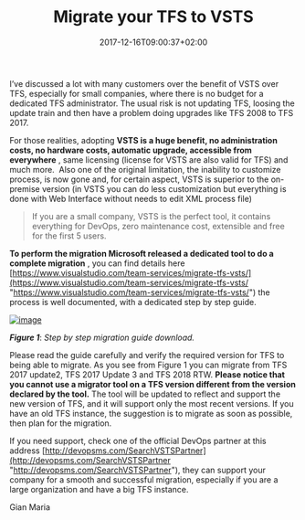 ﻿---
title: "Migrate your TFS to VSTS"
description: ""
date: 2017-12-16T09:00:37+02:00
draft: false
tags: [VSTS]
categories: [Team Foundation Server]
---
I’ve discussed a lot with many customers over the benefit of VSTS over TFS, especially for small companies, where there is no budget for a dedicated TFS administrator. The usual risk is not updating TFS, loosing the update train and then have a problem doing upgrades like TFS 2008 to TFS 2017.

For those realities, adopting  **VSTS is a huge benefit, no administration costs, no hardware costs, automatic upgrade, accessible from everywhere** , same licensing (license for VSTS are also valid for TFS) and much more.  Also one of the original limitation, the inability to customize process, is now gone and, for certain aspect, VSTS is superior to the on-premise version (in VSTS you can do less customization but everything is done with Web Interface without needs to edit XML process file)

> If you are a small company, VSTS is the perfect tool, it contains everything for DevOps, zero maintenance cost, extensible and free for the first 5 users.

 **To perform the migration Microsoft released a dedicated tool to do a complete migration** , you can find details here [https://www.visualstudio.com/team-services/migrate-tfs-vsts/](https://www.visualstudio.com/team-services/migrate-tfs-vsts/ "https://www.visualstudio.com/team-services/migrate-tfs-vsts/") the process is well documented, with a dedicated step by step guide.

[![image](http://www.codewrecks.com/blog/wp-content/uploads/2017/12/image_thumb-5.png "image")](http://www.codewrecks.com/blog/wp-content/uploads/2017/12/image-5.png)

 ***Figure 1***: *Step by step migration guide download.*

Please read the guide carefully and verify the required version for TFS to being able to migrate. As you see from Figure 1 you can migrate from TFS 2017 update2, TFS 2017 Update 3 and TFS 2018 RTW.  **Please notice that you cannot use a migrator tool on a TFS version different from the version declared by the tool.** The tool will be updated to reflect and support the new version of TFS, and it will support only the most recent versions. If you have an old TFS instance, the suggestion is to migrate as soon as possible, then plan for the migration.

If you need support, check one of the official DevOps partner at this address [http://devopsms.com/SearchVSTSPartner](http://devopsms.com/SearchVSTSPartner "http://devopsms.com/SearchVSTSPartner"), they can support your company for a smooth and successful migration, especially if you are a large organization and have a big TFS instance.

Gian Maria
